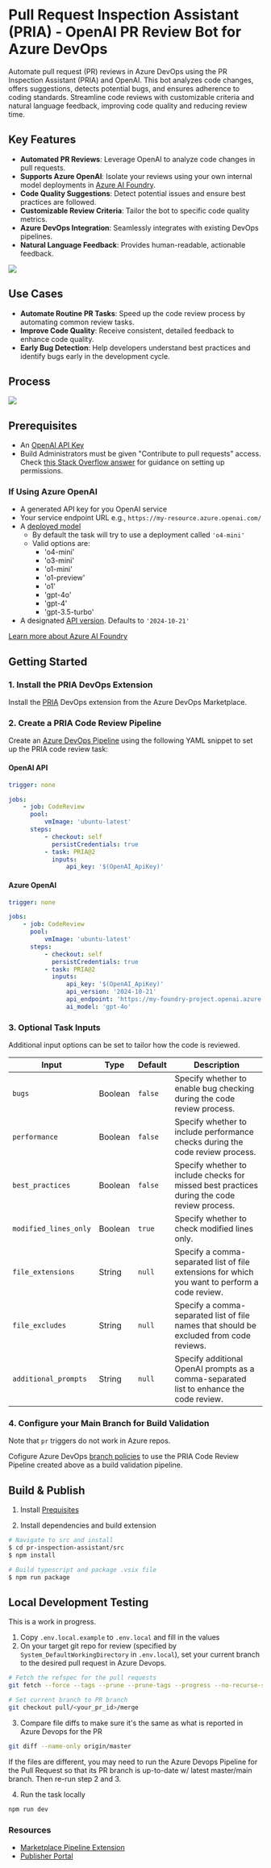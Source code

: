 # Pull Request Inspection Assistant (PRIA) - OpenAI PR Review Bot for Azure DevOps

Automate pull request (PR) reviews in Azure DevOps using the PR Inspection Assistant (PRIA) and OpenAI. This bot analyzes code changes, offers suggestions, detects potential bugs, and ensures adherence to coding standards. Streamline code reviews with customizable criteria and natural language feedback, improving code quality and reducing review time.

## Key Features

-   **Automated PR Reviews**: Leverage OpenAI to analyze code changes in pull requests.
-   **Supports Azure OpenAI**: Isolate your reviews using your own internal model deployments in [Azure AI Foundry](https://learn.microsoft.com/en-us/azure/ai-studio/azure-openai-in-ai-studio).
-   **Code Quality Suggestions**: Detect potential issues and ensure best practices are followed.
-   **Customizable Review Criteria**: Tailor the bot to specific code quality metrics.
-   **Azure DevOps Integration**: Seamlessly integrates with existing DevOps pipelines.
-   **Natural Language Feedback**: Provides human-readable, actionable feedback.

![](./pr-inspection-assistant/assets/ado-ai-comment.jpg)

## Use Cases

-   **Automate Routine PR Tasks**: Speed up the code review process by automating common review tasks.
-   **Improve Code Quality**: Receive consistent, detailed feedback to enhance code quality.
-   **Early Bug Detection**: Help developers understand best practices and identify bugs early in the development cycle.

## Process

![](./pr-inspection-assistant/assets/flowchart.jpg)

## Prerequisites

-   An [OpenAI API Key](https://platform.openai.com/docs/overview)
-   Build Administrators must be given "Contribute to pull requests" access. Check [this Stack Overflow answer](https://stackoverflow.com/a/57985733) for guidance on setting up permissions.

### If Using Azure OpenAI

-   A generated API key for you OpenAI service
-   Your service endpoint URL e.g., `https://my-resource.azure.openai.com/`
-   A [deployed model](https://learn.microsoft.com/en-us/azure/ai-studio/how-to/deploy-models-openai)
    -   By default the task will try to use a deployment called `'o4-mini'`
    -   Valid options are:
        -   'o4-mini'
        -   'o3-mini'
        -   'o1-mini'
        -   'o1-preview'
        -   'o1'
        -   'gpt-4o'
        -   'gpt-4'
        -   'gpt-3.5-turbo'
-   A designated [API version](https://learn.microsoft.com/en-us/azure/ai-services/openai/api-version-deprecation). Defaults to `'2024-10-21'`

[Learn more about Azure AI Foundry](https://learn.microsoft.com/en-us/azure/ai-studio/azure-openai-in-ai-studio)

## Getting Started

### 1. Install the PRIA DevOps Extension

Install the [PRIA](https://marketplace.visualstudio.com/items?itemName=EricWellnitz.pria) DevOps extension from the Azure DevOps Marketplace.

### 2. Create a PRIA Code Review Pipeline

Create an [Azure DevOps Pipeline](https://learn.microsoft.com/en-us/azure/devops/pipelines/create-first-pipeline) using the following YAML snippet to set up the PRIA code review task:

#### OpenAI API

```yaml
trigger: none

jobs:
    - job: CodeReview
      pool:
          vmImage: 'ubuntu-latest'
      steps:
          - checkout: self
            persistCredentials: true
          - task: PRIA@2
            inputs:
                api_key: '$(OpenAI_ApiKey)'
```

#### Azure OpenAI

```yaml
trigger: none

jobs:
    - job: CodeReview
      pool:
          vmImage: 'ubuntu-latest'
      steps:
          - checkout: self
            persistCredentials: true
          - task: PRIA@2
            inputs:
                api_key: '$(OpenAI_ApiKey)'
                api_version: '2024-10-21'
                api_endpoint: 'https://my-foundry-project.openai.azure.com/'
                ai_model: 'gpt-4o'
```

### 3. Optional Task Inputs

Additional input options can be set to tailor how the code is reviewed.

| Input                 | Type    | Default | Description                                                                                    |
| --------------------- | ------- | ------- | ---------------------------------------------------------------------------------------------- |
| `bugs`                | Boolean | `false` | Specify whether to enable bug checking during the code review process.                         |
| `performance`         | Boolean | `false` | Specify whether to include performance checks during the code review process.                  |
| `best_practices`      | Boolean | `false` | Specify whether to include checks for missed best practices during the code review process.    |
| `modified_lines_only` | Boolean | `true`  | Specify whether to check modified lines only.                                                  |
| `file_extensions`     | String  | `null`  | Specify a comma-separated list of file extensions for which you want to perform a code review. |
| `file_excludes`       | String  | `null`  | Specify a comma-separated list of file names that should be excluded from code reviews.        |
| `additional_prompts`  | String  | `null`  | Specify additional OpenAI prompts as a comma-separated list to enhance the code review.        |

### 4. Configure your Main Branch for Build Validation

Note that `pr` triggers do not work in Azure repos.

Cofigure Azure DevOps [branch policies](https://learn.microsoft.com/en-us/azure/devops/repos/git/branch-policies?view=azure-devops&tabs=browser#build-validation) to use the PRIA Code Review Pipeline created above as a build validation pipeline.

## Build & Publish

1. Install [Prequisites](https://learn.microsoft.com/en-us/azure/devops/extend/develop/add-build-task?toc=%2Fazure%2Fdevops%2Fmarketplace-extensibility%2Ftoc.json&view=azure-devops#prerequisites)

2. Install dependencies and build extension

```bash
# Navigate to src and install
$ cd pr-inspection-assistant/src
$ npm install

# Build typescript and package .vsix file
$ npm run package
```

## Local Development Testing

This is a work in progress.

1. Copy `.env.local.example` to `.env.local` and fill in the values
2. On your target git repo for review (specified by `System_DefaultWorkingDirectory` in `.env.local`), set your current branch to the desired pull request in Azure Devops.

```bash
# Fetch the refspec for the pull requests
git fetch --force --tags --prune --prune-tags --progress --no-recurse-submodules origin +refs/heads/*:refs/remotes/origin/* +refs/pull/<your_pr_id>/merge:refs/remotes/pull/<your_pr_id>/merge

# Set current branch to PR branch
git checkout pull/<your_pr_id>/merge
```

3. Compare file diffs to make sure it's the same as what is reported in Azure Devops for the PR

```bash
git diff --name-only origin/master
```

If the files are different, you may need to run the Azure Devops Pipeline for the Pull Request so that its PR branch is up-to-date w/ latest master/main branch. Then re-run step 2 and 3.

4. Run the task locally

```bash
npm run dev
```

### Resources

-   [Marketplace Pipeline Extension](https://learn.microsoft.com/en-us/azure/devops/extend/develop/add-build-task?toc=%2Fazure%2Fdevops%2Fmarketplace-extensibility%2Ftoc.json&view=azure-devops)
-   [Publisher Portal](https://marketplace.visualstudio.com/manage/publishers)
